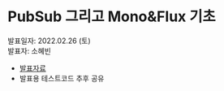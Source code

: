 # PubSub 그리고 Mono&Flux 기초
발표일자: 2022.02.26 (토)<br>
발표자: 소혜빈

- [발표자료](https://www.notion.so/Pub-Sub-Pattern-Mono-Flux-4f6ece3846244fe5a78135af76bdab90)
- 발표용 테스트코드 추후 공유
